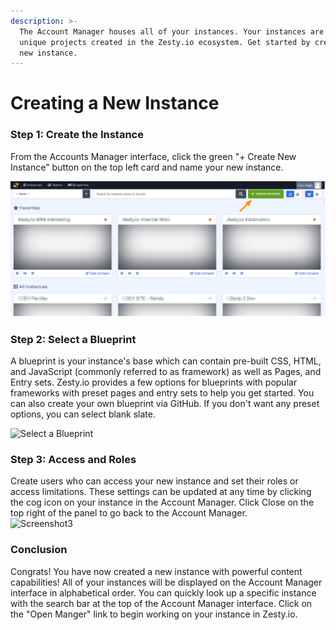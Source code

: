 ```yaml
---
description: >-
  The Account Manager houses all of your instances. Your instances are your
  unique projects created in the Zesty.io ecosystem. Get started by creating a
  new instance.
---
```


# Creating a New Instance

### Step 1: Create the Instance

From the Accounts Manager interface, click the green "+ Create New Instance" button on the top left card and name your new instance.

![Accounts Manager Interface](../.gitbook/assets/accts.png)

### Step 2: Select a Blueprint

A blueprint is your instance's base which can contain pre-built CSS, HTML, and JavaScript \(commonly referred to as framework\) as well as Pages, and Entry sets. Zesty.io provides a few options for blueprints with popular frameworks with preset pages and entry sets to help you get started. You can also create your own blueprint via GitHub. If you don't want any preset options, you can select blank slate.

![Select a Blueprint](https://yl440w.media.zestyio.com/Screen-Shot-2018-05-01-at-4.37.49-PM.png)

### Step 3: Access and Roles

Create users who can access your new instance and set their roles or access limitations. These settings can be updated at any time by clicking the cog icon on your instance in the Account Manager. Click Close on the top right of the panel to go back to the Account Manager.  
![Screenshot3](https://yl440w.media.zestyio.com/roles.jpg)

### Conclusion

Congrats! You have now created a new instance with powerful content capabilities! All of your instances will be displayed on the Account Manager interface in alphabetical order. You can quickly look up a specific instance with the search bar at the top of the Account Manager interface. Click on the "Open Manger" link to begin working on your instance in Zesty.io.

